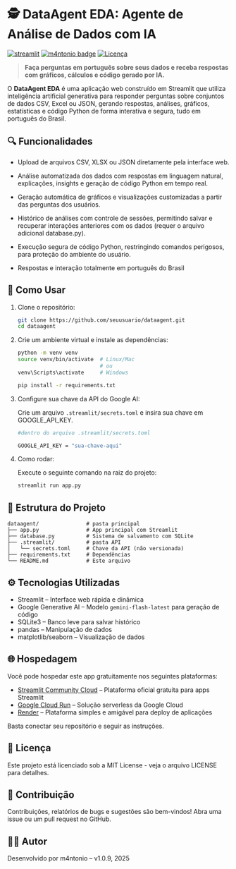 # 🕵️ DataAgent EDA: Agente de Análise de Dados com IA

[![streamlit](https://img.shields.io/badge/OPEN-Streamlit-green)](https://m4ntonio.github.io/) 
[![m4ntonio badge](https://img.shields.io/badge/2025-ꂵ4ꋊ꓄ꄲꋊ꒐ꄲ-blue)](https://m4ntonio.github.io/) 
[![Licença](https://img.shields.io/badge/license-MIT-orange.svg)](LICENSE)

> **Faça perguntas em português sobre seus dados e receba respostas com gráficos, cálculos e código gerado por IA.**

O **DataAgent EDA** é uma aplicação web construído em Streamlit que utiliza inteligência artificial generativa para responder perguntas sobre conjuntos de dados CSV, Excel ou JSON, gerando respostas, análises, gráficos, estatísticas e código Python de forma interativa e segura, tudo em português do Brasil.

## 🔍 Funcionalidades

- Upload de arquivos CSV, XLSX ou JSON diretamente pela interface web.

- Análise automatizada dos dados com respostas em linguagem natural, explicações, insights e geração de código Python em tempo real.

- Geração automática de gráficos e visualizações customizadas a partir das perguntas dos usuários.

- Histórico de análises com controle de sessões, permitindo salvar e recuperar interações anteriores com os dados (requer o arquivo adicional database.py).

- Execução segura de código Python, restringindo comandos perigosos, para proteção do ambiente do usuário.

- Respostas e interação totalmente em português do Brasil

## 🚀 Como Usar

1. Clone o repositório:
   ```bash
   git clone https://github.com/seuusuario/dataagent.git
   cd dataagent

2. Crie um ambiente virtual e instale as dependências:
    ```bash
    python -m venv venv
    source venv/bin/activate  # Linux/Mac
                              # ou
    venv\Scripts\activate     # Windows

    pip install -r requirements.txt

3. Configure sua chave da API do Google AI:
    
    Crie um arquivo `.streamlit/secrets.toml` e insira sua chave em GOOGLE_API_KEY.
    ```bash
    #dentro do arquivo .streamlit/secrets.toml

    GOOGLE_API_KEY = "sua-chave-aqui"

4. Como rodar:

   Execute o seguinte comando na raiz do projeto:
   ```bash
   streamlit run app.py

## 📂 Estrutura do Projeto

```
dataagent/               # pasta principal
├── app.py               # App principal com Streamlit
├── database.py          # Sistema de salvamento com SQLite
├── .streamlit/          # pasta API
│   └── secrets.toml     # Chave da API (não versionada)
├── requirements.txt     # Dependências
└── README.md            # Este arquivo
```

## ⚙️ Tecnologias Utilizadas
- Streamlit – Interface web rápida e dinâmica
- Google Generative AI – Modelo `gemini-flash-latest` para geração de código
- SQLite3 – Banco leve para salvar histórico
- pandas – Manipulação de dados
- matplotlib/seaborn – Visualização de dados

## 🌐 Hospedagem

Você pode hospedar este app gratuitamente nos seguintes plataformas:

- [Streamlit Community Cloud](https://share.streamlit.io/) – Plataforma oficial gratuita para apps Streamlit
- [Google Cloud Run](https://cloud.google.com/run) – Solução serverless da Google Cloud
- [Render](https://render.com) – Plataforma simples e amigável para deploy de aplicações

Basta conectar seu repositório e seguir as instruções.

## 📄 Licença
Este projeto está licenciado sob a MIT License - veja o arquivo LICENSE para detalhes.

## 💬 Contribuição
Contribuições, relatórios de bugs e sugestões são bem-vindos!
Abra uma issue ou um pull request no GitHub.

## 🧑‍💻 Autor
Desenvolvido por m4ntonio – v1.0.9, 2025